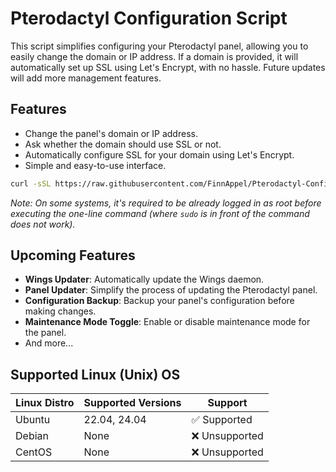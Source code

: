 # Pterodactyl Configuration Script

This script simplifies configuring your Pterodactyl panel, allowing you to easily change the domain or IP address. 
If a domain is provided, it will automatically set up SSL using Let's Encrypt, with no hassle. 
Future updates will add more management features.


## Features

- Change the panel's domain or IP address.
- Ask whether the domain should use SSL or not.
- Automatically configure SSL for your domain using Let's Encrypt.
- Simple and easy-to-use interface.

```bash
curl -sSL https://raw.githubusercontent.com/FinnAppel/Pterodactyl-Configurator/refs/heads/main/configurator.sh | sudo bash
```
_Note: On some systems, it's required to be already logged in as root before executing the one-line command (where `sudo` is in front of the command does not work)._

## Upcoming Features

- **Wings Updater**: Automatically update the Wings daemon.
- **Panel Updater**: Simplify the process of updating the Pterodactyl panel.
- **Configuration Backup**: Backup your panel's configuration before making changes.
- **Maintenance Mode Toggle**: Enable or disable maintenance mode for the panel.
- And more...

## Supported Linux (Unix) OS

| Linux Distro | Supported Versions | Support          |
| ------------ | ------------------ | ---------------- |
| Ubuntu       | 22.04, 24.04       | ✅ Supported |
| Debian       | None               | :x: Unsupported  |
| CentOS       | None               | :x: Unsupported  |
